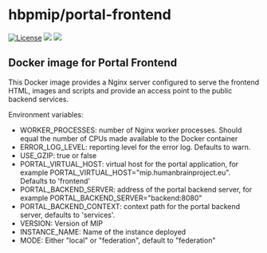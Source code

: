 # hbpmip/portal-frontend

[![License](https://img.shields.io/badge/license-AGPL--3.0-blue.svg)](https://www.gnu.org/licenses/agpl-3.0.html) [![](https://images.microbadger.com/badges/version/hbpmip/portal-frontend.svg)](https://hub.docker.com/r/hbpmip/portal-frontend/tags "hbpmip/portal-frontend image tags") [![](https://images.microbadger.com/badges/image/hbpmip/portal-frontend.svg)](https://microbadger.com/#/images/hbpmip/portal-frontend "hbpmip/portal-frontend on microbadger")

## Docker image for Portal Frontend

This Docker image provides a Nginx server configured to serve the frontend HTML, images and scripts
and provide an access point to the public backend services.

Environment variables:

* WORKER_PROCESSES: number of Nginx worker processes. Should equal the number of CPUs made available to the Docker container
* ERROR_LOG_LEVEL: reporting level for the error log. Defaults to warn.
* USE_GZIP: true or false
* PORTAL_VIRTUAL_HOST: virtual host for the portal application, for example PORTAL_VIRTUAL_HOST="mip.humanbrainproject.eu". Defaults to 'frontend'
* PORTAL_BACKEND_SERVER: address of the portal backend server, for example PORTAL_BACKEND_SERVER="backend:8080"
* PORTAL_BACKEND_CONTEXT: context path for the portal backend server, defaults to 'services'.
* VERSION: Version of MIP
* INSTANCE_NAME: Name of the instance deployed
* MODE: Either "local" or "federation", default to "federation"

